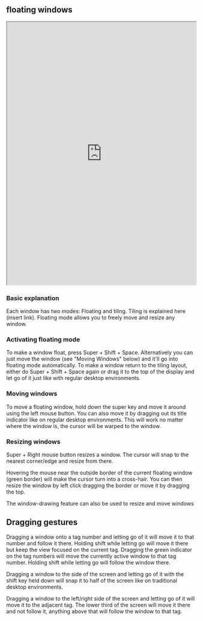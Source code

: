 ## floating windows   

<div align="center">
    <iframe width="100%" height="700px" src="https://www.youtube.com/embed/M3REhke2U34" frameborder="10" allow="accelerometer; autoplay; encrypted-media; gyroscope; picture-in-picture" allowfullscreen></iframe>
</div>

### Basic explanation

Each window has two modes: Floating and tiling. Tiling is explained here
(insert link).
Floating mode allows you to freely move and resize any window.

### Activating floating mode

To make a window float, press Super + Shift + Space.
Alternatively you can just move the window (see "Moving Windows" below) and
it'll go into floating mode automatically.
To make a window return to the tiling layout, either do Super + Shift + Space
again or drag it to the top of the display and let go of it just like with
regular desktop environments.

### Moving windows

To move a floating window, hold down the super key and move it around using
the left mouse button. You can also move it by dragging out its title
indicator like on regular desktop environments. This will work no matter where
the window is, the cursor will be warped to the window.

### Resizing windows

Super + Right mouse button resizes a window. The cursor will snap to the nearest
corner/edge and resize from there.

Hovering the mouse near the outside border of the current floating
window (green border) will make the cursor turn into a cross-hair.
You can then resize the window by left click dragging the border or move it by
dragging the top.

The window-drawing feature can also be used to resize and move windows

## Dragging gestures

Dragging a window onto a tag number and letting go of it will move it to that
number and follow it there.
Holding shift while letting go will move it there but keep the view focused on
the current tag.
Dragging the green indicator on the tag numbers will move the currently active
window to that tag number.
Holding shift while letting go will follow the window there.

Dragging a window to the side of the screen and letting go of it with the shift
key held down will snap it to half of the screen like on traditional desktop environments.

Dragging a window to the left/right side of the screen and letting go of it will
move it to the adjacent tag.
The lower third of the screen will move it there and not follow it, anything
above that will follow the window to that tag.


